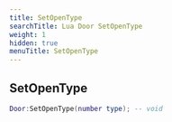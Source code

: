 ```yaml
---
title: SetOpenType
searchTitle: Lua Door SetOpenType
weight: 1
hidden: true
menuTitle: SetOpenType
---
```

## SetOpenType
```lua
Door:SetOpenType(number type); -- void
```